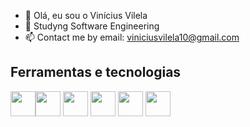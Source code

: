 - 👋 Olá, eu sou o Vinícius Vilela
- 🌱 Studyng Software Engineering
- 📫 Contact me by email: viniciusvilela10@gmail.com

## Ferramentas e tecnologias
<img src="https://cdn.jsdelivr.net/gh/devicons/devicon/icons/nodejs/nodejs-original.svg" width="40" height="40" /><img src="https://cdn.jsdelivr.net/gh/devicons/devicon/icons/c/c-original.svg" width="40" height="40"/>  <img src="https://cdn.jsdelivr.net/gh/devicons/devicon/icons/mysql/mysql-original.svg" width="40" height="40" /> <img src="https://cdn.jsdelivr.net/gh/devicons/devicon/icons/git/git-original.svg" width="40" height="40" /> <img src="https://cdn.jsdelivr.net/gh/devicons/devicon/icons/html5/html5-original.svg" width="40" height="40"/> <img src="https://cdn.jsdelivr.net/gh/devicons/devicon/icons/css3/css3-original.svg" width="40" height="40" />







